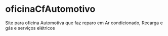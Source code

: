 # oficinaCfAutomotivo
Site para oficina Automotiva que faz reparo em Ar condicionado, Recarga e gás e serviços elétricos
